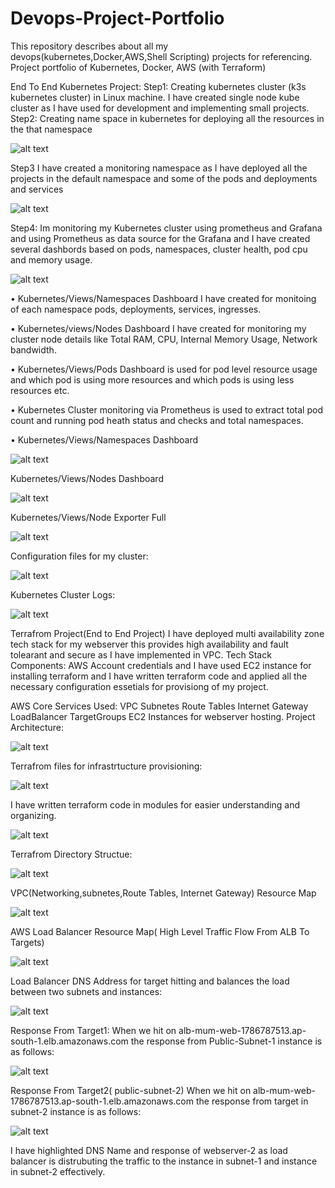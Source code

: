 # Devops-Project-Portfolio
This repository describes about all my devops(kubernetes,Docker,AWS,Shell Scripting) projects for referencing.
Project portfolio of Kubernetes, Docker,  AWS (with Terraform)

End To End Kubernetes Project:
Step1:
Creating kubernetes cluster (k3s kubernetes cluster) in Linux machine. I have created single node kube cluster as I have used for development and implementing small projects.
Step2: 
Creating name space in kubernetes for deploying all the resources in the that namespace

![alt text](image.png)

Step3
I have created a monitoring namespace as I have deployed all the projects in the default namespace and some of the pods and deployments and services 

![alt text](image-1.png)

Step4:
Im monitoring my Kubernetes cluster using prometheus and Grafana and using Prometheus as data source for the Grafana and I have created several dashbords based on pods, namespaces, cluster health, pod cpu and memory usage.

![alt text](image-2.png)

•	Kubernetes/Views/Namespaces   Dashboard I have created for monitoing of each namespace pods, deployments, services, ingresses.

•	Kubernetes/views/Nodes Dashboard I have created for monitoring my cluster node details like Total RAM, CPU, Internal Memory Usage, Network bandwidth.

•	Kubernetes/Views/Pods Dashboard is used for pod level resource usage and which pod is using more resources and which pods is using less resources etc.

•	Kubernetes Cluster monitoring via Prometheus is used to extract total pod count and running pod heath status and checks and total  namespaces.


•	Kubernetes/Views/Namespaces Dashboard

![alt text](image-3.png)


Kubernetes/Views/Nodes  Dashboard

![alt text](image-4.png)


Kubernetes/Views/Node Exporter Full 

![alt text](image-5.png)

Configuration files for my cluster:

![alt text](image-6.png)

Kubernetes Cluster Logs: 

![alt text](image-7.png)




Terrafrom Project(End to End Project) 
I have deployed multi availability zone tech stack for my webserver this provides high availability and fault tolearant and secure as I have implemented in VPC.
Tech Stack Components:
AWS Account credentials and I have used EC2 instance for installing terraform and I have written terraform code and applied all the necessary configuration essetials for provisiong of my project.

AWS Core Services Used:
VPC  Subnetes   Route Tables   Internet Gateway   LoadBalancer   TargetGroups  EC2 Instances for webserver hosting.
Project  Architecture:

![alt text](image-8.png)


Terrafrom files for infrastrtucture provisioning:

![alt text](image-9.png) 

I have written terraform code in modules for easier understanding and organizing.


![alt text](image-10.png)

Terrafrom Directory Structue:

![alt text](image-11.png)


VPC(Networking,subnetes,Route Tables, Internet Gateway) Resource Map 

![alt text](image-12.png)

AWS Load Balancer Resource Map( High Level Traffic Flow From ALB To Targets)

![alt text](image-13.png)

Load Balancer DNS Address for target hitting and balances the load between two subnets and instances:

![alt text](image-14.png)


Response From Target1:
When we hit on  alb-mum-web-1786787513.ap-south-1.elb.amazonaws.com  the response from Public-Subnet-1 instance is as follows:

![alt text](image-15.png)

Response From Target2( public-subnet-2)
When we hit on  alb-mum-web-1786787513.ap-south-1.elb.amazonaws.com  the response from target in subnet-2  instance is as follows:

![alt text](image-16.png)

I have highlighted DNS Name and response of webserver-2 as load balancer is distrubuting the traffic to the instance in subnet-1 and instance in subnet-2 effectively.

